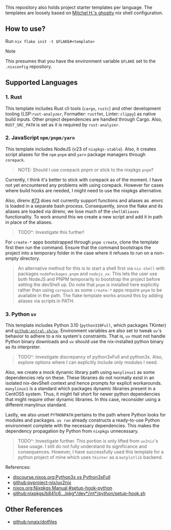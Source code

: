 This repository also holds project starter templates per language. The templates are loosely based on [Mitchel H.'s ghostty](https://github.com/ghostty-org/ghostty) nix shell configuration.

## How to use?

Run `nix flake init -t $FLAKE#<template>`

> [!NOTE]
> This presumes that you have the environment variable `$FLAKE` set to the `.nixconfig` repository.

## Supported Languages

### 1. Rust

This template includes Rust cli tools (`cargo`, `rustc`) and other development tooling (LSP:`rust-analyzer`, Formatter: `rustfmt`, Linter: `clippy`) as native build inputs. Other project dependencies are handled through Cargo. Also, `RUST_SRC_PATH` is set as it is required by `rust-analyzer`.

### 2. JavaScript `npm/pnpm/yarn`

This template includes NodeJS (v23 of `nixpkgs-stable`). Also, it creates script aliases for the `npm` `pnpm` and `yarn` package managers through `corepack`.

> NOTE: Should I use corepack pnpm or stick to the nixpkgs `pnpm`?

Currently, I think it's better to stick with corepack as of the moment. I have not yet encountered any problems with using corepack. However for cases where build hooks are needed, I might need to use the nixpkgs alternative.

Also, direnv [#73](https://github.com/direnv/direnv/issues/73) does not currently support functions and aliases as .envrc is loaded in a separate bash process. Consequently, since the flake and its aliases are loaded via direnv, we lose much of the `shellAliases` functionality. To work around this we create a new script and add it in path in place of the aliases.

> TODO^: Investigate this further!

For `create-*` apps bootstrapped through `pnpm create`, clone the template first then run the command. Ensure that the command bootstraps the project into a temporary folder in the case where it refuses to run on a non-empty directory.

> An alternative method for this is to start a shell first via `nix-shell` with packages `nodePackages.pnpm` and `nodejs_xx`. This lets the user use both NodeJS and PNPM temporarily to bootstrap the project before setting the devShell up. Do note that `pnpm` is installed here explicitly rather than using `corepack` as some `create-*` apps require `pnpm` to be available in the path. The flake template works around this by adding aliases via scripts in PATH.

### 3. Python `uv`

This template includes Python 3.10 (`python310Full`, which packages TKinter) and [`github:astral-sh/uv`](https://github.com/astral-sh/uv). Environment variables are also set to tweak `uv`'s behavior to adhere to a nix system's constraints. That is, `uv` must not handle Python binary downloads and `uv` should use the nix-installed python binary as its interpreter.

> TODO^: Investigate discrepancy of python3xFull and python3x. Also, explore options where I can explicitly include only modules I need.

Also, we create a mock dynamic library path using `manylinux1` as some dependencies rely on these. These libraries do not normally exist in an isolated nix-devShell context and hence prompts for explicit workarounds. `manylinux1` is a standard which packages dynamic libraries present in a CentOS5 system. Thus, it might fall short for newer python dependencies that might require other dynamic libraries. In this case, reconsider using a different manylinux standard.

Lastly, we also unset `PYTHONPATH` pertains to the path where Python looks for modules and packages. `uv run` already constructs a ready-to-use Python environment complete with the necessary dependencies. This makes the dependency propagation by Python from `nixpkgs` unnecessary.

> TODO^: Investigate further. This portion is only lifted from `uv2nix`'s base usage. I still do not fully understand its significance and consequences. However, I have successfully used this template for a python project of mine which uses `tkinter` as a `matplotlib` backend.

References:

- [discourse.nixos.org:Python3x vs Python3xFull](https://discourse.nixos.org/t/python3x-vs-python3xfull-package-name-change-in-2016-vs-standardized-semantic-adopt-to-standard-python-semantic/10896)
- [github:pyproject-nix/uv2nix](https://github.com/pyproject-nix/uv2nix)
- [nixos.org:Nixpkgs Manual #setup-hook-python](https://nixos.org/manual/nixpkgs/stable/#setup-hook-python)
- [github:nixpkgs/b841c6.../pkg*/dev*/int\*/python/setup-hook.sh](https://github.com/NixOS/nixpkgs/blob/b841c624fda46a8e28a007684eb56d407fb246b8/pkgs/development/interpreters/python/setup-hook.sh)

## Other References

- [github:iynaix/dotfiles](https://github.com/iynaix/dotfiles/tree/main/templates)
